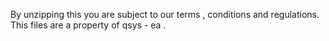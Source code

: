By unzipping this you are subject to our terms , conditions and regulations.
This files are a property of qsys - ea .

